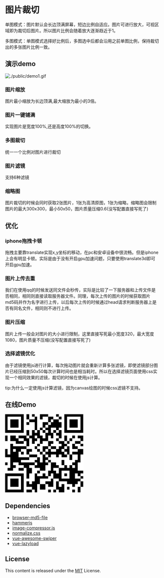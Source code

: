 # 图片裁切

单图模式：图片默认会长边顶满屏幕，短边比例自适应。图片可进行放大，可视区域即为裁切后图片。所以图片比例会随着放大逐渐趋近于1。

多图模式：单图模式选择好比例后，多图选中后都会沿用之前单图比例，保持裁切出的多张图片比例一致。
## 演示demo

![./public/demo1.gif](./public/demo1.gif)

### 图片缩放

图片最小缩放为长边顶满,最大缩放为最小的3倍。

### 图片一键铺满

实现图片是宽度100%,还是高度100%的切换。

### 多图裁切

统一一个比例对图片进行裁切

### 图片滤镜

支持6种滤镜

### 缩略图

图片裁切的时候会同时获取2张图片，1张为高清原图，1张为缩略，缩略图会限制图片的最大300x300，最小50x50，图片质量压缩0.6(没写配置直接写死了)

## 优化

### iphone拖拽卡顿

拖拽主要靠translate实现x,y坐标的移动，在pc和安卓设备中很流畅。但是iphone上会有明显卡顿。实际是由于没有开启gpu加速问题，只要使用translate3d即可开启gpu加速。

### 图片上传去重

我们在使用qq的时候发送同文件会秒传，实际是比较了一下服务器和上传文件是否相同，相同则直接读取服务器文件。同理，每次上传的图片的时候获取图片md5码并作为名字进行上传，以后每次上传的时候通过head请求判断服务器上是否有同名文件，相同则不进行上传。

### 图片压缩

图片上传一般会对图片的大小进行限制，这里直接写死最小宽度320，最大宽度1080，图片质量不压缩(没写配置直接写死了)

### 选择滤镜优化

由于滤镜使用js进行计算，每次拖动图片就会重新计算多张滤镜，即使滤镜部分图片已经压缩到50x50每次计算时间也是相当耗时。所以在选择滤镜页面使用css实现一个相同效果的滤镜，裁切的时候在使用js计算。

tip:为什么一定使用js计算滤镜，因为canvas绘图的时候css滤镜不支持。

## 在线Demo

![./public/demo.png](./public/demo.png)

## Dependencies

* [browser-md5-file](https://github.com/forsigner/browser-md5-file)
* [hammerjs](https://github.com/hammerjs/hammer.js)
* [image-compressor.js](https://github.com/fengyuanchen/compressorjs)
* [normalize.css](https://github.com/necolas/normalize.css)
* [vue-awesome-swiper](https://github.com/surmon-china/vue-awesome-swiper)
* [vue-lazyload](https://github.com/hilongjw/vue-lazyload)

## License
This content is released under the [MIT](http://opensource.org/licenses/MIT) License.
